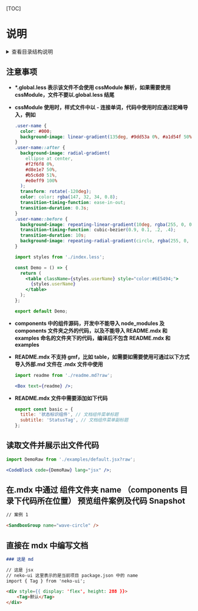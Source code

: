 [TOC]

# 说明

<details>
  <summary>查看目录结构说明</summary>

```treeview
root_folder/
|-- components/
|   |-- index.ts
|   `-- wave-circle/ 组件源码
|       |-- examples/ 组件案例
|       |   `-- 案例代码 demo.mdx
|       |-- index.tsx
|       `-- 文档排版，配合案例代码使用 README.mdx
|-- config/
|   `-- 默认环境配置 index.ts
|   `-- 额外配置，当运行 `npm start --config=prod` 时会加载 prod.ts
|-- docs/ 编译的文档
|   |-- index.js
|   `-- index.html
|-- es/ 编译的组件
|   |-- index.js
|   `-- wave-circle/
|       `-- index.js
|-- lib/ 编译的组件
|   |-- index.js
|   `-- wave-circle/
|       `-- index.js
|-- .eslintrc.yaml
|-- .gitattributes
|-- .prettierrc.yaml
|-- .stylelintrc.yaml
|-- package.json
|-- README.md
|-- site/
|-- tsconfig.json
`-- typings
    `-- typings.d.ts

```

</details>

## 注意事项

- **\*.global.less 表示该文件不会使用 cssModule 解析，如果需要使用 cssModule，文件不要以.global.less 结尾**

- **cssModule 使用时，样式文件中以 - 连接单词，代码中使用时应通过驼峰导入，例如**

  ```css
  .user-name {
    color: #000;
    background-image: linear-gradient(135deg, #9dd53a 0%, #a1d54f 50%, #80c217 51%, #7cbc0a 100%);
  }
  .user-name::after {
    background-image: radial-gradient(
      ellipse at center,
      #f2f6f8 0%,
      #d8e1e7 50%,
      #b5c6d0 51%,
      #e0eff9 100%
    );
    transform: rotate(-120deg);
    color: color: rgba(147, 32, 34, 0.8);
    transition-timing-function: ease-in-out;
    transition-duration: 0.3s;
  }
  .user-name::before {
    background-image: repeating-linear-gradient(10deg, rgba(255, 0, 0, 0), rgba(255, 0, 0, 1) 10px, rgba(255, 0, 0, 0) 20px);
    transition-timing-function: cubic-bezier(0.9, 0.1, .2, .4);
    transition-duration: 10s;
    background-image: repeating-radial-gradient(circle, rgba(255, 0, 0, 0), rgba(255, 0, 0, 1) 10px, rgba(255, 0, 0, 0) 20px);
  }
  ```

  ```jsx
  import styles from './index.less';

  const Demo = () => {
    return (
      <table className={styles.userName} style="color:#6E5494;">
        {styles.userName}
      </table>
    );
  };

  export default Demo;
  ```

- **components 中的组件源码，开发中不能导入 node_modules 及 components 文件夹之外的代码，以及不能导入 README.mdx 和 examples 命名的文件夹下的代码，编译后不包含 README.mdx 和 examples**

- **README.mdx 不支持 gmf，比如 table，如需要如需要使用可通过以下方式导入外部.md 文件在 .mdx 文件中使用**

  ```jsx
  import readme from './readme.md?raw';

  <Box text={readme} />;
  ```

- **README.mdx 文件中需要添加如下代码**

  ```js
  export const basic = {
    title: '状态标识组件', // 文档组件菜单标题
    subtitle: 'StatusTag', // 文档组件菜单副标题
  };
  ```

## 读取文件并展示出文件代码

```jsx
import DemoRaw from './examples/default.jsx?raw';

<CodeBlock code={DemoRaw} lang="jsx" />;
```

## 在.mdx 中通过 组件文件夹 name （components 目录下代码所在位置） 预览组件案例及代码 Snapshot

```md
// 案例 1

<SandboxGroup name="wave-circle" />
```

## 直接在 mdx 中编写文档

```md
### 这是 md

// 这是 jsx
// neko-ui 这里表示的是当前项目 package.json 中的 name
import { Tag } from 'neko-ui';

<div style={{ display: 'flex', height: 288 }}>
    <Tag>默认</Tag>
</div>
```
